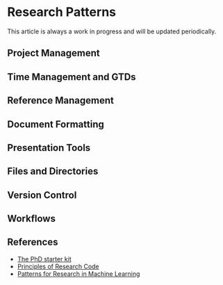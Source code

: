 # Research Patterns

This article is always a work in progress and will be updated periodically.

## Project Management

## Time Management and GTDs

## Reference Management

## Document Formatting

## Presentation Tools

## Files and Directories

## Version Control

## Workflows

## References

- [The PhD starter kit](https://blog.gsaneuro.com/2016/01/20/the-phd-starter-kit/)
- [Principles of Research Code](http://www.theexclusive.org/2012/08/principles-of-research-code.html)
- [Patterns for Research in Machine Learning](arkitus.com/patterns-for-research-in-machine-learning/)